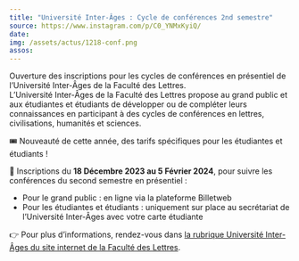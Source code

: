 ```yaml
---
title: "Université Inter-Âges : Cycle de conférences 2nd semestre"
source: https://www.instagram.com/p/C0_YNMxKyiQ/
date:
img: /assets/actus/1218-conf.png
assos:
---
```


Ouverture des inscriptions pour les cycles de conférences en présentiel de l’Université Inter-Âges de la Faculté des Lettres.  
L’Université Inter-Âges de la Faculté des Lettres propose au grand public et aux étudiantes et étudiants de développer ou de compléter leurs connaissances en participant à des cycles de conférences en lettres, civilisations, humanités et sciences.

🎟️ Nouveauté de cette année, des tarifs spécifiques pour les étudiantes et étudiants !

📝 Inscriptions du __18 Décembre 2023 au 5 Février 2024__, pour suivre les conférences du second semestre en présentiel :  
- Pour le grand public : en ligne via la plateforme Billetweb  
- Pour les étudiantes et étudiants : uniquement sur place au secrétariat de l’Université Inter-Âges avec votre carte étudiante

👉 Pour plus d’informations, rendez-vous dans [la rubrique Université Inter-Âges du site internet de la Faculté des Lettres](https://lettres.sorbonne-universite.fr/formation/formation-tout-au-long-de-la-vie/universite-inter-ages).